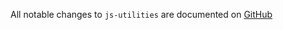 All notable changes to `js-utilities` are documented on [GitHub](https://github.com/Javaabu/js-utilities/blob/main/CHANGELOG.md)
